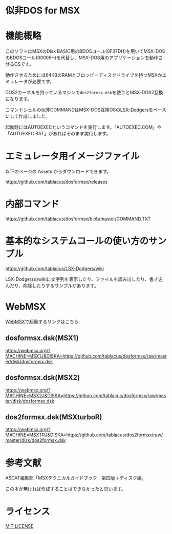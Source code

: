 # 似非DOS for MSX

# 機能概略

このソフトはMSXのDisk BASIC用のBDOSコール(0F37DH)を用いてMSX-DOSのBDOSコール(00005H)を代替し、MSX-DOS用のアプリケーションを動作させるOSです。

動作させるためには64KBのRAMとフロッピーディスクドライブを持つMSXかエミュレータが必要です。

DOS2カーネルを持っているマシンで`dos2formsx.dsk`を使うとMSX-DOS2互換になります。

コマンドシェルの似非COMMANDはMSX-DOS互換OSの[LSX-Dodgers](https://github.com/tablacus/LSX-Dodgers)をベースにして作成しました。

起動時にはAUTOEXECというコマンドを実行します。「AUTOEXEC.COM」や「AUTOEXEC.BAT」があればそのまま実行します。

# エミュレータ用イメージファイル

以下のページの Assets からダウンロードできます。

https://github.com/tablacus/dosformsx/releases

# 内部コマンド

https://github.com/tablacus/dosformsx/blob/master/COMMAND.TXT

# 基本的なシステムコールの使い方のサンプル

https://github.com/tablacus/LSX-Dodgers/wiki

LSX-Dodgersのwikiに文字列を表示したり、ファイルを読み出したり、書き込んだり、削除したりするサンプルがあります。

# WebMSX

[WebMSX](https://webmsx.org/)で起動するリンクはこちら

## dosformsx.dsk(MSX1)
https://webmsx.org/?MACHINE=MSX1J&DISKA=https://github.com/tablacus/dosformsx/raw/master/disk/dosformsx.dsk

## dosformsx.dsk(MSX2)
https://webmsx.org/?MACHINE=MSX2J&DISKA=https://github.com/tablacus/dosformsx/raw/master/disk/dosformsx.dsk

## dos2formsx.dsk(MSXturboR)
https://webmsx.org/?MACHINE=MSXTRJ&DISKA=https://github.com/tablacus/dos2formsx/raw/master/disk/dos2formsx.dsk

# 参考文献

ASCAT編集部「MSXテクニカルガイドブック　第四版＋ディスク編」

この本が無ければ作成することはできなかったと思います。

# ライセンス

[MIT LICENSE](https://github.com/tablacus/dosformsx/blob/main/LICENSE)
